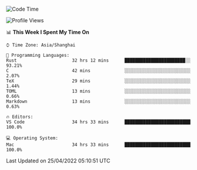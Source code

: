 <!--START_SECTION:waka-->
![Code Time](http://img.shields.io/badge/Code%20Time-1%2C269%20hrs%2044%20mins-blue)

![Profile Views](http://img.shields.io/badge/Profile%20Views-17-blue)

📊 **This Week I Spent My Time On** 

```text
⌚︎ Time Zone: Asia/Shanghai

💬 Programming Languages: 
Rust                     32 hrs 12 mins      ███████████████████████░░   93.21% 
C                        42 mins             ░░░░░░░░░░░░░░░░░░░░░░░░░   2.07% 
TeX                      29 mins             ░░░░░░░░░░░░░░░░░░░░░░░░░   1.44% 
TOML                     13 mins             ░░░░░░░░░░░░░░░░░░░░░░░░░   0.66% 
Markdown                 13 mins             ░░░░░░░░░░░░░░░░░░░░░░░░░   0.63%

🔥 Editors: 
VS Code                  34 hrs 33 mins      █████████████████████████   100.0%

💻 Operating System: 
Mac                      34 hrs 33 mins      █████████████████████████   100.0%

```


 Last Updated on 25/04/2022 05:10:51 UTC
<!--END_SECTION:waka-->
